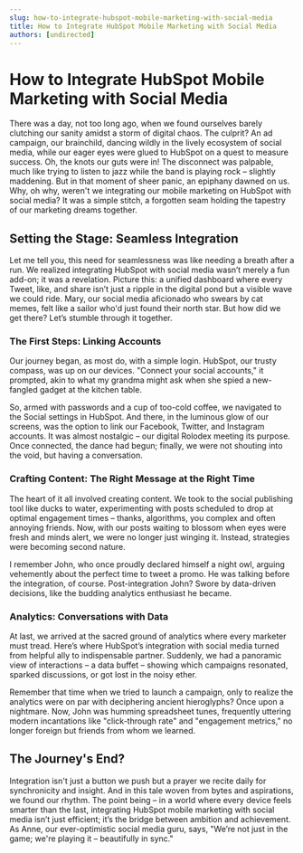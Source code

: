 ```yaml
---
slug: how-to-integrate-hubspot-mobile-marketing-with-social-media
title: How to Integrate HubSpot Mobile Marketing with Social Media
authors: [undirected]
---
```


# How to Integrate HubSpot Mobile Marketing with Social Media

There was a day, not too long ago, when we found ourselves barely clutching our sanity amidst a storm of digital chaos. The culprit? An ad campaign, our brainchild, dancing wildly in the lively ecosystem of social media, while our eager eyes were glued to HubSpot on a quest to measure success. Oh, the knots our guts were in! The disconnect was palpable, much like trying to listen to jazz while the band is playing rock – slightly maddening. But in that moment of sheer panic, an epiphany dawned on us. Why, oh why, weren't we integrating our mobile marketing on HubSpot with social media? It was a simple stitch, a forgotten seam holding the tapestry of our marketing dreams together.

## Setting the Stage: Seamless Integration

Let me tell you, this need for seamlessness was like needing a breath after a run. We realized integrating HubSpot with social media wasn’t merely a fun add-on; it was a revelation. Picture this: a unified dashboard where every Tweet, like, and share isn’t just a ripple in the digital pond but a visible wave we could ride. Mary, our social media aficionado who swears by cat memes, felt like a sailor who'd just found their north star. But how did we get there? Let’s stumble through it together.

### The First Steps: Linking Accounts

Our journey began, as most do, with a simple login. HubSpot, our trusty compass, was up on our devices. "Connect your social accounts," it prompted, akin to what my grandma might ask when she spied a new-fangled gadget at the kitchen table. 

So, armed with passwords and a cup of too-cold coffee, we navigated to the Social settings in HubSpot. And there, in the luminous glow of our screens, was the option to link our Facebook, Twitter, and Instagram accounts. It was almost nostalgic – our digital Rolodex meeting its purpose. Once connected, the dance had begun; finally, we were not shouting into the void, but having a conversation. 

### Crafting Content: The Right Message at the Right Time

The heart of it all involved creating content. We took to the social publishing tool like ducks to water, experimenting with posts scheduled to drop at optimal engagement times – thanks, algorithms, you complex and often annoying friends. Now, with our posts waiting to blossom when eyes were fresh and minds alert, we were no longer just winging it. Instead, strategies were becoming second nature.

I remember John, who once proudly declared himself a night owl, arguing vehemently about the perfect time to tweet a promo. He was talking before the integration, of course. Post-integration John? Swore by data-driven decisions, like the budding analytics enthusiast he became.

### Analytics: Conversations with Data

At last, we arrived at the sacred ground of analytics where every marketer must tread. Here’s where HubSpot’s integration with social media turned from helpful ally to indispensable partner. Suddenly, we had a panoramic view of interactions – a data buffet – showing which campaigns resonated, sparked discussions, or got lost in the noisy ether.

Remember that time when we tried to launch a campaign, only to realize the analytics were on par with deciphering ancient hieroglyphs? Once upon a nightmare. Now, John was humming spreadsheet tunes, frequently uttering modern incantations like "click-through rate" and "engagement metrics," no longer foreign but friends from whom we learned.

## The Journey's End?

Integration isn't just a button we push but a prayer we recite daily for synchronicity and insight. And in this tale woven from bytes and aspirations, we found our rhythm. The point being – in a world where every device feels smarter than the last, integrating HubSpot mobile marketing with social media isn’t just efficient; it’s the bridge between ambition and achievement. As Anne, our ever-optimistic social media guru, says, "We’re not just in the game; we're playing it – beautifully in sync."
